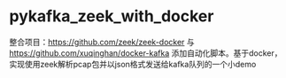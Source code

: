 # pykafka_zeek_with_docker
整合项目：https://github.com/zeek/zeek-docker 与 https://github.com/xuqinghan/docker-kafka 添加自动化脚本。基于docker，实现使用zeek解析pcap包并以json格式发送给kafka队列的一个小demo
